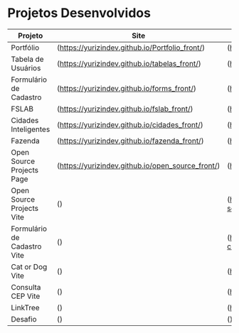 # Projetos Desenvolvidos

| Projeto | Site | Repositório |
|---------|------|------------|
| Portfólio | (https://yurizindev.github.io/Portfolio_front/) | (https://github.com/YurizinDEV/Portfolio_front.git) |
| Tabela de Usuários | (https://yurizindev.github.io/tabelas_front/) | (https://github.com/YurizinDEV/tabelas_front.git) |
| Formulário de Cadastro | (https://yurizindev.github.io/forms_front/) | (https://github.com/YurizinDEV/forms_front.git) |
| FSLAB | (https://yurizindev.github.io/fslab_front/) | (https://github.com/YurizinDEV/fslab_front.git) |
| Cidades Inteligentes | (https://yurizindev.github.io/cidades_front/) | (https://github.com/YurizinDEV/cidades_front.git) |
| Fazenda | (https://yurizindev.github.io/fazenda_front/) | (https://github.com/YurizinDEV/fazenda_front.git) |
| Open Source Projects Page | (https://yurizindev.github.io/open_source_front/) | (https://github.com/YurizinDEV/open_source_front.git) |
| Open Source Projects Vite | () | (https://github.com/YurizinDEV/projetos-open-source.git) |
| Formulário de Cadastro Vite | () | (https://github.com/YurizinDEV/formulario-de-cadastro.git) |
| Cat or Dog Vite | () | (https://github.com/YurizinDEV/cat-or-dog_front.git) |
| Consulta CEP Vite | () | (https://github.com/YurizinDEV/consulta-cep.git) |
| LinkTree | () | (https://github.com/YurizinDEV/links.git) |
| Desafio | () | () |

